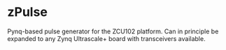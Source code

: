 # zPulse
Pynq-based pulse generator for the ZCU102 platform. Can in principle be expanded to any Zynq Ultrascale+ board with transceivers available.
